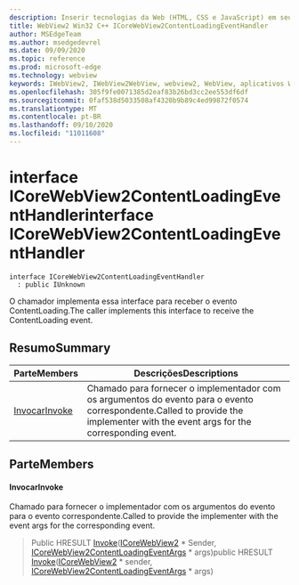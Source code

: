 ```yaml
---
description: Inserir tecnologias da Web (HTML, CSS e JavaScript) em seus aplicativos nativos com o controle WebView2 do Microsoft Edge
title: WebView2 Win32 C++ ICoreWebView2ContentLoadingEventHandler
author: MSEdgeTeam
ms.author: msedgedevrel
ms.date: 09/09/2020
ms.topic: reference
ms.prod: microsoft-edge
ms.technology: webview
keywords: IWebView2, IWebView2WebView, webview2, WebView, aplicativos Win32, Win32, Edge, ICoreWebView2, ICoreWebView2Controller, controle do navegador, HTML Edge, ICoreWebView2ContentLoadingEventHandler
ms.openlocfilehash: 305f9fe0071385d2eaf83b26bd3cc2ee553df6df
ms.sourcegitcommit: 0faf538d5033508af4320b9b89c4ed99872f0574
ms.translationtype: MT
ms.contentlocale: pt-BR
ms.lasthandoff: 09/10/2020
ms.locfileid: "11011608"
---
```

# <span data-ttu-id="cbf40-104">interface ICoreWebView2ContentLoadingEventHandler</span><span class="sxs-lookup"><span data-stu-id="cbf40-104">interface ICoreWebView2ContentLoadingEventHandler</span></span> 

```
interface ICoreWebView2ContentLoadingEventHandler
  : public IUnknown
```

<span data-ttu-id="cbf40-105">O chamador implementa essa interface para receber o evento ContentLoading.</span><span class="sxs-lookup"><span data-stu-id="cbf40-105">The caller implements this interface to receive the ContentLoading event.</span></span>

## <span data-ttu-id="cbf40-106">Resumo</span><span class="sxs-lookup"><span data-stu-id="cbf40-106">Summary</span></span>

 <span data-ttu-id="cbf40-107">Parte</span><span class="sxs-lookup"><span data-stu-id="cbf40-107">Members</span></span>                        | <span data-ttu-id="cbf40-108">Descrições</span><span class="sxs-lookup"><span data-stu-id="cbf40-108">Descriptions</span></span>
--------------------------------|---------------------------------------------
[<span data-ttu-id="cbf40-109">Invocar</span><span class="sxs-lookup"><span data-stu-id="cbf40-109">Invoke</span></span>](#invoke) | <span data-ttu-id="cbf40-110">Chamado para fornecer o implementador com os argumentos do evento para o evento correspondente.</span><span class="sxs-lookup"><span data-stu-id="cbf40-110">Called to provide the implementer with the event args for the corresponding event.</span></span>

## <span data-ttu-id="cbf40-111">Parte</span><span class="sxs-lookup"><span data-stu-id="cbf40-111">Members</span></span>

#### <span data-ttu-id="cbf40-112">Invocar</span><span class="sxs-lookup"><span data-stu-id="cbf40-112">Invoke</span></span> 

<span data-ttu-id="cbf40-113">Chamado para fornecer o implementador com os argumentos do evento para o evento correspondente.</span><span class="sxs-lookup"><span data-stu-id="cbf40-113">Called to provide the implementer with the event args for the corresponding event.</span></span>

> <span data-ttu-id="cbf40-114">Public HRESULT [Invoke](#invoke)([ICoreWebView2](icorewebview2.md) \* Sender, [ICoreWebView2ContentLoadingEventArgs](icorewebview2contentloadingeventargs.md) \* args)</span><span class="sxs-lookup"><span data-stu-id="cbf40-114">public HRESULT [Invoke](#invoke)([ICoreWebView2](icorewebview2.md) \* sender, [ICoreWebView2ContentLoadingEventArgs](icorewebview2contentloadingeventargs.md) \* args)</span></span>

